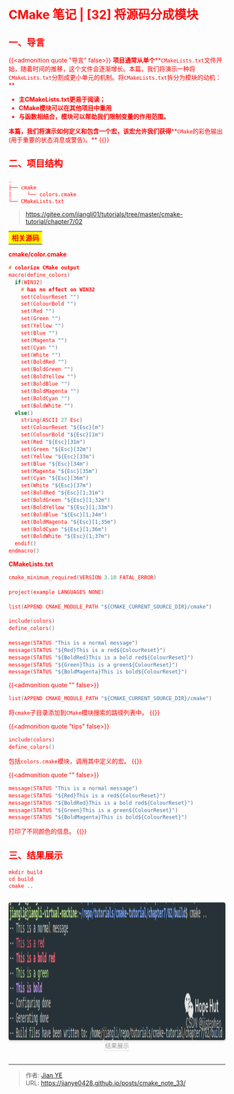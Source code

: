 # CMake 笔记 | [32] 将源码分成模块


## 一、导言

{{<admonition quote "导言" false>}}
**项目通常从单个****`CMakeLists.txt`文件开始，随着时间的推移，这个文件会逐渐增长。本篇，我们将演示一种将`CMakeLists.txt`分割成更小单元的机制。将`CMakeLists.txt`拆分为模块的动机：**

- **主CMakeLists.txt更易于阅读；**
- **CMake模块可以在其他项目中重用**
- **与函数相结合，模块可以帮助我们限制变量的作用范围。**

**本篇，我们将演示如何定义和包含一个宏，该宏允许我们获得****`CMake`的彩色输出(用于重要的状态消息或警告)。**
{{</admonition>}}

## 二、项目结构

```shell
.
├── cmake
│     └── colors.cmake
└── CMakeLists.txt
```

> https://gitee.com/jiangli01/tutorials/tree/master/cmake-tutorial/chapter7/02



<table><body text=red><tr><td style="text-align:left;font-weight:bold" bgcolor=yellow><font size="3" color="red">相关源码</font></td></tr></body></table>



**cmake/color.cmake**

```c++
# colorize CMake output
macro(define_colors)
  if(WIN32)
    # has no effect on WIN32
    set(ColourReset "")
    set(ColourBold "")
    set(Red "")
    set(Green "")
    set(Yellow "")
    set(Blue "")
    set(Magenta "")
    set(Cyan "")
    set(White "")
    set(BoldRed "")
    set(BoldGreen "")
    set(BoldYellow "")
    set(BoldBlue "")
    set(BoldMagenta "")
    set(BoldCyan "")
    set(BoldWhite "")
  else()
    string(ASCII 27 Esc)
    set(ColourReset "${Esc}[m")
    set(ColourBold "${Esc}[1m")
    set(Red "${Esc}[31m")
    set(Green "${Esc}[32m")
    set(Yellow "${Esc}[33m")
    set(Blue "${Esc}[34m")
    set(Magenta "${Esc}[35m")
    set(Cyan "${Esc}[36m")
    set(White "${Esc}[37m")
    set(BoldRed "${Esc}[1;31m")
    set(BoldGreen "${Esc}[1;32m")
    set(BoldYellow "${Esc}[1;33m")
    set(BoldBlue "${Esc}[1;34m")
    set(BoldMagenta "${Esc}[1;35m")
    set(BoldCyan "${Esc}[1;36m")
    set(BoldWhite "${Esc}[1;37m")
  endif()
endmacro()
```

**CMakeLists.txt**

```c++
cmake_minimum_required(VERSION 3.10 FATAL_ERROR)

project(example LANGUAGES NONE)

list(APPEND CMAKE_MODULE_PATH "${CMAKE_CURRENT_SOURCE_DIR}/cmake")

include(colors)
define_colors()

message(STATUS "This is a normal message")
message(STATUS "${Red}This is a red${ColourReset}")
message(STATUS "${BoldRed}This is a bold red${ColourReset}")
message(STATUS "${Green}This is a green${ColourReset}")
message(STATUS "${BoldMagenta}This is bold${ColourReset}")
```

{{<admonition quote "" false>}}

```c++
list(APPEND CMAKE_MODULE_PATH "${CMAKE_CURRENT_SOURCE_DIR}/cmake")
```

将`cmake`子目录添加到`CMake`模块搜索的路径列表中。
{{</admonition>}}

{{<admonition quote "tips" false>}}
```c++
include(colors)
define_colors()
```

包括`colors.cmake`模块，调用其中定义的宏。
{{</admonition>}}

{{<admonition quote "" false>}}
```c++
message(STATUS "This is a normal message")
message(STATUS "${Red}This is a red${ColourReset}")
message(STATUS "${BoldRed}This is a bold red${ColourReset}")
message(STATUS "${Green}This is a green${ColourReset}")
message(STATUS "${BoldMagenta}This is bold${ColourReset}")
```

打印了不同颜色的信息。
{{</admonition>}}

## 三、结果展示

```shell
mkdir build
cd build
cmake ..
```

<br>
<center>
  <img src="images/3_01.png" width="640" height="320" align=center style="border-radius: 0.3125em; box-shadow: 0 2px 4px 0 rgba(34,36,38,.12),0 2px 10px 0 rgba(34,36,38,.08);">
  <br>
  <div style="color:orange; border-bottom: 1px solid #d9d9d9; display: inline-block; color: #999; padding: 2px;">结果展示</div>
</center>
<br>





---

> 作者: [Jian YE](https://github.com/jianye0428)  
> URL: https://jianye0428.github.io/posts/cmake_note_33/  

